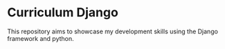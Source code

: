 # Curriculum Django

This repository aims to showcase my development skills using the Django framework and python.
